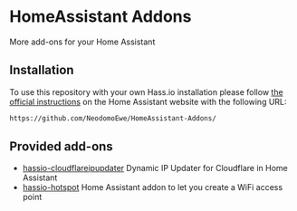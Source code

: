 # HomeAssistant Addons

More add-ons for your Home Assistant

## Installation

To use this repository with your own Hass.io installation please follow [the official instructions](https://www.home-assistant.io/hassio/installing_third_party_addons/) on the Home Assistant website with the following URL:

```txt
https://github.com/NeodomoEwe/HomeAssistant-Addons/
```

## Provided add-ons

- [hassio-cloudflareipupdater](https://github.com/NeodomoEwe/HomeAssistant-Addons/tree/main/hassio_cloudflareipupdater) Dynamic IP Updater for Cloudflare in Home Assistant
- [hassio-hotspot](https://github.com/NeodomoEwe/HomeAssistant-Addons/tree/main/hassio-hotspot) Home Assistant addon to let you create a WiFi access point
